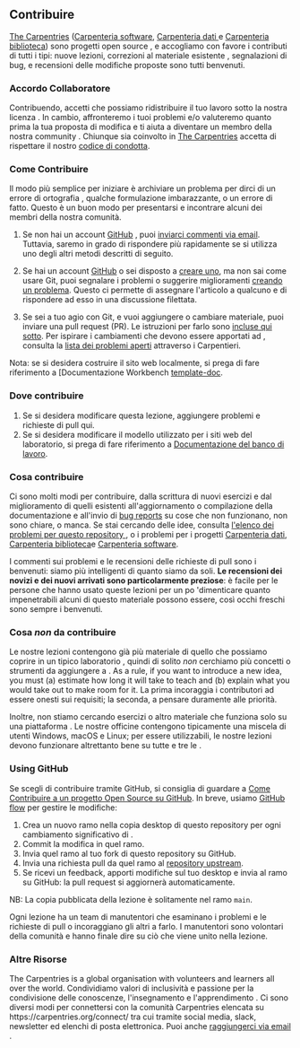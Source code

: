 ## Contribuire

[The Carpentries][cp-site] ([Carpenteria software][swc-site], [Carpenteria dati
][dc-site]e [Carpenteria biblioteca][lc-site]) sono progetti open source
, e accogliamo con favore i contributi di tutti i tipi: nuove lezioni, correzioni al materiale esistente
, segnalazioni di bug, e recensioni delle modifiche proposte sono tutti
benvenuti.

### Accordo Collaboratore

Contribuendo, accetti che possiamo ridistribuire il tuo lavoro sotto la nostra licenza
. In cambio, affronteremo i tuoi problemi e/o valuteremo quanto prima la tua proposta di modifica
e ti aiuta a diventare un membro della nostra community
. Chiunque sia coinvolto in [The Carpentries][cp-site] accetta di rispettare
il nostro [codice di condotta](CODE_OF_CONDUCT.md).

### Come Contribuire

Il modo più semplice per iniziare è archiviare un problema per dirci di un errore di ortografia
, qualche formulazione imbarazzante, o un errore di fatto. Questo è un buon modo per
presentarsi e incontrare alcuni dei membri della nostra comunità.

1. Se non hai un account [GitHub][github] , puoi [inviarci commenti via
   email][contact]. Tuttavia, saremo in grado di rispondere più rapidamente se si utilizza
   uno degli altri metodi descritti di seguito.

2. Se hai un account [GitHub][github] o sei disposto a [creare
   uno][github-join], ma non sai come usare Git, puoi segnalare i problemi
   o suggerire miglioramenti [creando un problema][repo-issues]. Questo ci permette
   di assegnare l'articolo a qualcuno e di rispondere ad esso in una discussione filettata.

3. Se sei a tuo agio con Git, e vuoi aggiungere o cambiare materiale,
   puoi inviare una pull request (PR). Le istruzioni per farlo sono
   [incluse qui sotto](#using-github). Per ispirare i cambiamenti che devono essere apportati ad
   , consulta la [lista dei problemi aperti][issues] attraverso i Carpentieri.

Nota: se si desidera costruire il sito web localmente, si prega di fare riferimento a \[Documentazione Workbench
[template-doc].

### Dove contribuire

1. Se si desidera modificare questa lezione, aggiungere problemi e richieste di pull qui.
2. Se si desidera modificare il modello utilizzato per i siti web del laboratorio, si prega di fare riferimento
   a [Documentazione del banco di lavoro][template-doc].

### Cosa contribuire

Ci sono molti modi per contribuire, dalla scrittura di nuovi esercizi e dal miglioramento di quelli esistenti
all'aggiornamento o compilazione della documentazione e all'invio di [bug
reports][issues] su cose che non funzionano, non sono chiare, o manca.
Se stai cercando delle idee, consulta [l'elenco dei problemi per questo repository
][repo-issues], o i problemi per i progetti [Carpenteria dati][dc-issues],
[Carpenteria biblioteca][lc-issues]e [Carpenteria software][swc-issues].

I commenti sui problemi e le recensioni delle richieste di pull sono i benvenuti: siamo
più intelligenti di quanto siamo da soli. **Le recensioni dei novizi e dei nuovi arrivati
sono particolarmente preziose**: è facile per le persone che hanno usato queste lezioni
per un po 'dimenticare quanto impenetrabili alcuni di questo materiale possono essere, così
occhi freschi sono sempre i benvenuti.

### Cosa _non_ da contribuire

Le nostre lezioni contengono già più materiale di quello che possiamo coprire in un tipico laboratorio
, quindi di solito _non_ cerchiamo più concetti o strumenti da aggiungere a
. As a rule, if you want to introduce a new idea, you must (a) estimate how
long it will take to teach and (b) explain what you would take out to make room
for it. La prima incoraggia i contributori ad essere onesti sui requisiti; la
seconda, a pensare duramente alle priorità.

Inoltre, non stiamo cercando esercizi o altro materiale che funziona solo su una piattaforma
. Le nostre officine contengono tipicamente una miscela di utenti Windows, macOS e
Linux; per essere utilizzabili, le nostre lezioni devono funzionare altrettanto bene su tutte e tre le
.

### Using GitHub

Se scegli di contribuire tramite GitHub, si consiglia di guardare a [Come
Contribuire a un progetto Open Source su GitHub][how-contribute]. In breve,
usiamo [GitHub flow][github-flow] per gestire le modifiche:

1. Crea un nuovo ramo nella copia desktop di questo repository per ogni cambiamento significativo di
   .
2. Commit la modifica in quel ramo.
3. Invia quel ramo al tuo fork di questo repository su GitHub.
4. Invia una richiesta pull da quel ramo al [repository upstream][repo].
5. Se ricevi un feedback, apporti modifiche sul tuo desktop e invia al ramo
   su GitHub: la pull request si aggiornerà automaticamente.

NB: La copia pubblicata della lezione è solitamente nel ramo `main`.

Ogni lezione ha un team di manutentori che esaminano i problemi e le richieste di pull o
incoraggiano gli altri a farlo. I manutentori sono volontari della comunità e hanno
finale dire su ciò che viene unito nella lezione.

### Altre Risorse

The Carpentries is a global organisation with volunteers and learners all over
the world. Condividiamo valori di inclusività e passione per la condivisione delle conoscenze, l'insegnamento e l'apprendimento
. Ci sono diversi modi per connettersi con la comunità Carpentries
elencata su https\://carpentries.org/connect/ tra cui tramite social
media, slack, newsletter ed elenchi di posta elettronica. Puoi anche [raggiungerci via email
][contact].

[repo]: https://github.com/swcarpentry/python-novice-gapminder

[repo-issues]: https://github.com/swcarpentry/python-novice-gapminder/issues

[contact]: mailto:team@carpentries.org

[cp-site]: https://carpentries.org/

[dc-issues]: https://github.com/issues?q=user%3Adatacarpentry

[dc-lessons]: https://datacarpentry.org/lezioni/

[dc-site]: https://datacarpentry.org/

[discuss-list]: https://lists.software-carpentry.org/listinfo/discuss

[github]: https://github.com

[github-flow]: https://guides.github.com/introduzione/flow/

[github-join]: https://github.com/join

[how-contribute]: https://egghead.io/courses/how-to-contribute-to-an-open-source-project-on-github

[issues]: https://carpentries.org/help-wanted-issues/

[lc-issues]: https://github.com/issues?q=user%3ALibraryCarpentry

[swc-issues]: https://github.com/issues?q=user%3Aswcarpentry

[swc-lessons]: https://software-carpentry.org/lezioni/

[swc-site]: https://software-carpentry.org/

[lc-site]: https://librarycarpentry.org/

[template-doc]: https://carpentries.github.io/workbench/
